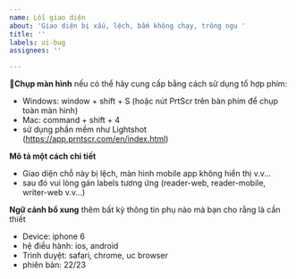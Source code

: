 ```yaml
---
name: Lỗi giao diện
about: 'Giao diện bị xấu, lệch, bấm không chạy, trông ngu '
title: ''
labels: ui-bug
assignees: ''

---
```


**Chụp màn hình**
nếu có thể hãy cung cấp bằng cách sử dụng tổ hợp phím:
- Windows: window + shift + S (hoặc nút PrtScr trên bàn phím để chụp toàn màn hình)
- Mac: command + shift + 4
- sử dụng phần mềm như Lightshot (https://app.prntscr.com/en/index.html)

**Mô tả một cách chi tiết**
- Giao diện chỗ này bị lệch, màn hình mobile app không hiển thị v.v...
- sau đó vui lòng gán labels tương ứng (reader-web, reader-mobile, writer-web v.v...)

**Ngữ cảnh bổ xung**
thêm bất kỳ thông tin phụ nào mà bạn cho rằng là cần thiết
 - Device: iphone 6
 - hệ điều hành: ios, android
 - Trình duyệt: safari, chrome, uc browser 
 - phiên bản: 22/23
